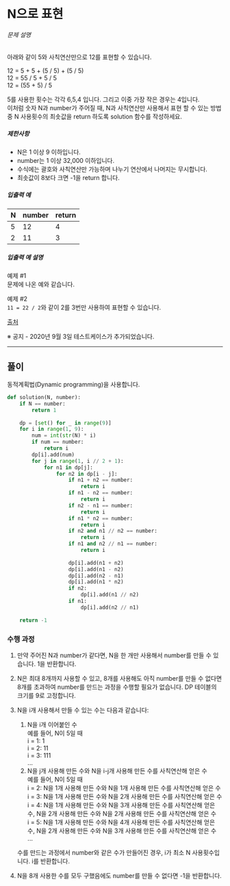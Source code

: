 # N으로 표현

<div class="guide-section-description">
      <h6 class="guide-section-title">문제 설명</h6>
      <div class="markdown solarized-dark"><p>아래와 같이 5와 사칙연산만으로 12를 표현할 수 있습니다.</p>

<p>12 = 5 + 5 + (5 / 5) + (5 / 5)<br>
12 = 55 / 5 + 5 / 5<br>
12 = (55 + 5) / 5</p>

<p>5를 사용한 횟수는 각각 6,5,4 입니다. 그리고 이중 가장 작은 경우는 4입니다.<br>
이처럼 숫자 N과 number가 주어질 때, N과 사칙연산만 사용해서 표현 할 수 있는 방법 중 N 사용횟수의 최솟값을 return 하도록 solution 함수를 작성하세요.</p>

<h5>제한사항</h5>

<ul>
<li>N은 1 이상 9 이하입니다.</li>
<li>number는 1 이상 32,000 이하입니다.</li>
<li>수식에는 괄호와 사칙연산만 가능하며 나누기 연산에서 나머지는 무시합니다.</li>
<li>최솟값이 8보다 크면 -1을 return 합니다.</li>
</ul>

<h5>입출력 예</h5>
<table class="table">
        <thead><tr>
<th>N</th>
<th>number</th>
<th>return</th>
</tr>
</thead>
        <tbody><tr>
<td>5</td>
<td>12</td>
<td>4</td>
</tr>
<tr>
<td>2</td>
<td>11</td>
<td>3</td>
</tr>
</tbody>
      </table>
<h5>입출력 예 설명</h5>

<p>예제 #1<br>
문제에 나온 예와 같습니다.</p>

<p>예제 #2<br>
<code>11 = 22 / 2</code>와 같이 2를 3번만 사용하여 표현할 수 있습니다.</p>

<p><a href="https://www.oi.edu.pl/old/php/show.php?ac=e181413&amp;module=show&amp;file=zadania/oi6/monocyfr" target="_blank" rel="noopener">출처</a></p>

<p>※ 공지 - 2020년 9월 3일 테스트케이스가 추가되었습니다.</p>
</div>
    </div>

***

## 풀이

동적계획법(Dynamic programming)을 사용합니다.

```Python
def solution(N, number):
    if N == number:
        return 1
    
    dp = [set() for _ in range(9)]
    for i in range(1, 9):
        num = int(str(N) * i)
        if num == number:
            return i
        dp[i].add(num)
        for j in range(1, i // 2 + 1):
            for n1 in dp[j]:
                for n2 in dp[i - j]:
                    if n1 + n2 == number:
                        return i
                    if n1 - n2 == number:
                        return i
                    if n2 - n1 == number:
                        return i
                    if n1 * n2 == number:
                        return i
                    if n2 and n1 // n2 == number:
                        return i
                    if n1 and n2 // n1 == number:
                        return i
                    
                    dp[i].add(n1 + n2)
                    dp[i].add(n1 - n2)
                    dp[i].add(n2 - n1)
                    dp[i].add(n1 * n2)
                    if n2:
                        dp[i].add(n1 // n2)
                    if n1:
                        dp[i].add(n2 // n1)
    
    return -1
```

### 수행 과정

1. 만약 주어진 N과 number가 같다면, N을 한 개만 사용해서 number를 만들 수 있습니다. 1을 반환합니다.
2. N은 최대 8개까지 사용할 수 있고, 8개를 사용해도 아직 number를 만들 수 없다면 8개를 초과하여 number를 만드는 과정을 수행할 필요가 없습니다. DP 테이블의 크기를 9로 고정합니다.
3. N을 i개 사용해서 만들 수 있는 수는 다음과 같습니다:
   
   1. N을 i개 이어붙인 수  
   예를 들어, N이 5일 때  
   i = 1: 1  
   i = 2: 11  
   i = 3: 111  
   ...
   2. N을 j개 사용해 만든 수와 N을 i-j개 사용해 만든 수를 사칙연산해 얻은 수  
   예를 들어, N이 5일 때  
   i = 2: N을 1개 사용해 만든 수와 N을 1개 사용해 만든 수를 사칙연산해 얻은 수  
   i = 3: N을 1개 사용해 만든 수와 N을 2개 사용해 만든 수를 사칙연산해 얻은 수  
   i = 4: N을 1개 사용해 만든 수와 N을 3개 사용해 만든 수를 사칙연산해 얻은 수, N을 2개 사용해 만든 수와 N을 2개 사용해 만든 수를 사칙연산해 얻은 수  
   i = 5: N을 1개 사용해 만든 수와 N을 4개 사용해 만든 수를 사칙연산해 얻은 수, N을 2개 사용해 만든 수와 N을 3개 사용해 만든 수를 사칙연산해 얻은 수  
   ...
   
   수를 만드는 과정에서 number와 같은 수가 만들어진 경우, i가 최소 N 사용횟수입니다. i를 반환합니다.
4. N을 8개 사용한 수를 모두 구했음에도 number를 만들 수 없다면 -1을 반환합니다.
